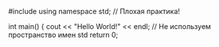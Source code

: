 #include <iostream>
using namespace std;  // Плохая практика!

int main() {
    cout << "Hello World!" << endl;  // Не используем пространство имен std
    return 0;
